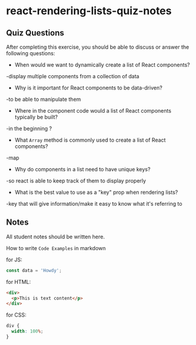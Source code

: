 # react-rendering-lists-quiz-notes

## Quiz Questions

After completing this exercise, you should be able to discuss or answer the following questions:

- When would we want to dynamically create a list of React components?

-display multiple components from a collection of data

- Why is it important for React components to be data-driven?

-to be able to manipulate them

- Where in the component code would a list of React components typically be built?

-in the beginning ?

- What `Array` method is commonly used to create a list of React components?

-map

- Why do components in a list need to have unique keys?

-so react is able to keep track of them to display properly

- What is the best value to use as a "key" prop when rendering lists?

-key that will give information/make it easy to know what it's referring to

## Notes

All student notes should be written here.

How to write `Code Examples` in markdown

for JS:

```javascript
const data = 'Howdy';
```

for HTML:

```html
<div>
  <p>This is text content</p>
</div>
```

for CSS:

```css
div {
  width: 100%;
}
```
